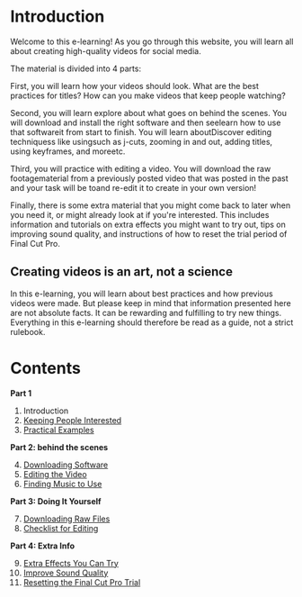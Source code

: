 # Introduction

Welcome to this e-learning! As you go through this website, you will learn all about creating high-quality videos for social media.

The material is divided into 4 parts:

First, you will learn  how your videos should look. What are the best practices for titles? How can you make videos  that keep people  watching?

Second, you will learn explore about what goes on behind the scenes. You will download and install the right software and then seelearn how to use that softwareit from start to finish. You will learn aboutDiscover editing techniquess like usingsuch as j-cuts, zooming in and out, adding titles, using keyframes, and moreetc.

Third, you will practice with editing a video. You will download the raw footagematerial  from a previously posted video that was posted in the past and your task will be toand re-edit it to create in your own version!

Finally, there is some extra material that you might come back to later when you need it, or might already look at if you're interested. This includes information and tutorials on extra effects you might want to try out, tips on improving sound quality, and instructions of how to reset the trial period of Final Cut Pro.

## Creating videos is an art, not a science
In this e-learning, you will learn about best practices and how previous videos were made. But please keep in mind that information presented here are not absolute facts. It can be rewarding and fulfilling to try new things. Everything in this e-learning should therefore be read as a guide, not a strict rulebook.

# Contents
**Part 1**
1. Introduction
2. [Keeping People Interested](/fundamentals)
3. [Practical Examples](/in_practice)

**Part 2: behind the scenes**

4. [Downloading Software](/software)
5. [Editing the Video](/walkthrough)
6. [Finding Music to Use](/music)

**Part 3: Doing It Yourself**

7. [Downloading Raw Files](/DIY)
8. [Checklist for Editing](/Checklist)

**Part 4: Extra Info**

9. [Extra Effects You Can Try](/extra)
10. [Improve Sound Quality](/speech)
11. [Resetting the Final Cut Pro Trial](/fcp_trial)
